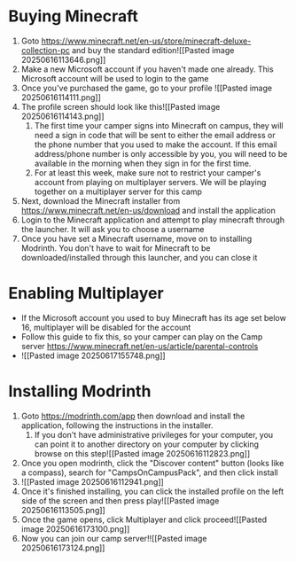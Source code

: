 
# Buying Minecraft
1. Goto https://www.minecraft.net/en-us/store/minecraft-deluxe-collection-pc and buy the standard edition![[Pasted image 20250616113646.png]]
2. Make a new Microsoft account if you haven't made one already. This Microsoft account will be used to login to the game
3. Once you've purchased the game, go to your profile ![[Pasted image 20250616114111.png]]
4. The profile screen should look like this![[Pasted image 20250616114143.png]]
	1. The first time your camper signs into Minecraft on campus, they will need a sign in code that will be sent to either the email address or the phone number that you used to make the account. If this email address/phone number is only accessible by you, you will need to be available in the morning when they sign in for the first time. 
	2. For at least this week, make sure not to restrict your camper's account from playing on multiplayer servers. We will be playing together on a multiplayer server for this camp
5. Next, download the Minecraft installer from https://www.minecraft.net/en-us/download and install the application
6. Login to the Minecraft application and attempt to play minecraft through the launcher. It will ask you to choose a username
7. Once you have set a Minecraft username, move on to installing Modrinth. You don't have to wait for Minecraft to be downloaded/installed through this launcher, and you can close it
# Enabling Multiplayer
- If the Microsoft account you used to buy Minecraft has its age set below 16, multiplayer will be disabled for the account
- Follow this guide to fix this, so your camper can play on the Camp server https://www.minecraft.net/en-us/article/parental-controls
- ![[Pasted image 20250617155748.png]]
# Installing Modrinth
1. Goto https://modrinth.com/app then download and install the application, following the instructions in the installer. 
	1. If you don't have administrative privileges for your computer, you can point it to another directory on your computer by clicking browse on this step![[Pasted image 20250616112823.png]]
2. Once you open modrinth, click the "Discover content" button (looks like a compass), search for "CampsOnCampusPack", and then click install
3. ![[Pasted image 20250616112941.png]]
4. Once it's finished installing, you can click the installed profile on the left side of the screen and then press play![[Pasted image 20250616113505.png]]
5. Once the game opens, click Multiplayer and click proceed![[Pasted image 20250616173100.png]]
6. Now you can join our camp server!![[Pasted image 20250616173124.png]]